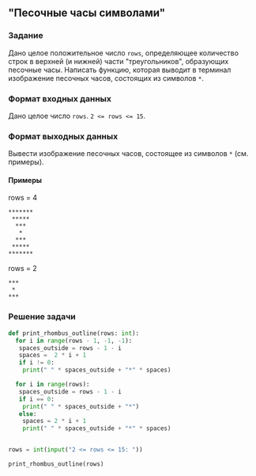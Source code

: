 ## "Песочные часы символами"

### Задание

Дано целое положительное число `rows`, определяющее количество строк в верхней (и нижней) части "треугольников", образующих песочные часы. Написать функцию, которая выводит в терминал изображение песочных часов, состоящих из символов `*`.

### Формат входных данных

Дано целое число `rows`. `2 <= rows <= 15`.

### Формат выходных данных

Вывести изображение песочных часов, состоящее из символов `*` (см. примеры).

#### Примеры

rows = 4
```
*******
 *****
  ***
   *
  ***
 *****
*******
```
rows = 2
```
***
 *
***
```
### Решение задачи

```python
def print_rhombus_outline(rows: int):
  for i in range(rows - 1, -1, -1):
   spaces_outside = rows - 1 - i
   spaces =  2 * i + 1
   if i != 0:
    print(" " * spaces_outside + "*" * spaces)

  for i in range(rows):
   spaces_outside = rows - 1 - i
   if i == 0:
    print(" " * spaces_outside + "*")
   else:
    spaces = 2 * i + 1
    print(" " * spaces_outside + "*" * spaces)


rows = int(input("2 <= rows <= 15: "))

print_rhombus_outline(rows)
```
